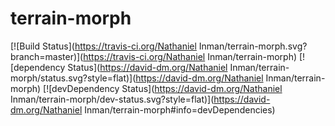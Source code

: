 terrain-morph
===================

[![Build Status](https://travis-ci.org/Nathaniel Inman/terrain-morph.svg?branch=master)](https://travis-ci.org/Nathaniel Inman/terrain-morph) [![dependency Status](https://david-dm.org/Nathaniel Inman/terrain-morph/status.svg?style=flat)](https://david-dm.org/Nathaniel Inman/terrain-morph) [![devDependency Status](https://david-dm.org/Nathaniel Inman/terrain-morph/dev-status.svg?style=flat)](https://david-dm.org/Nathaniel Inman/terrain-morph#info=devDependencies)
